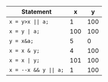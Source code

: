 Statement | x | y
--------- | - | -
`x = y>x \|\| a;` | 1 | 100
`x = y \| a;` | 100 | 100
`y = x&a;` | 5 | 0
`x = x & y;` | 4 | 100
`x = x \| y;` | 101 | 100
`x = --x && y \|\| a;` | 1 | 100
